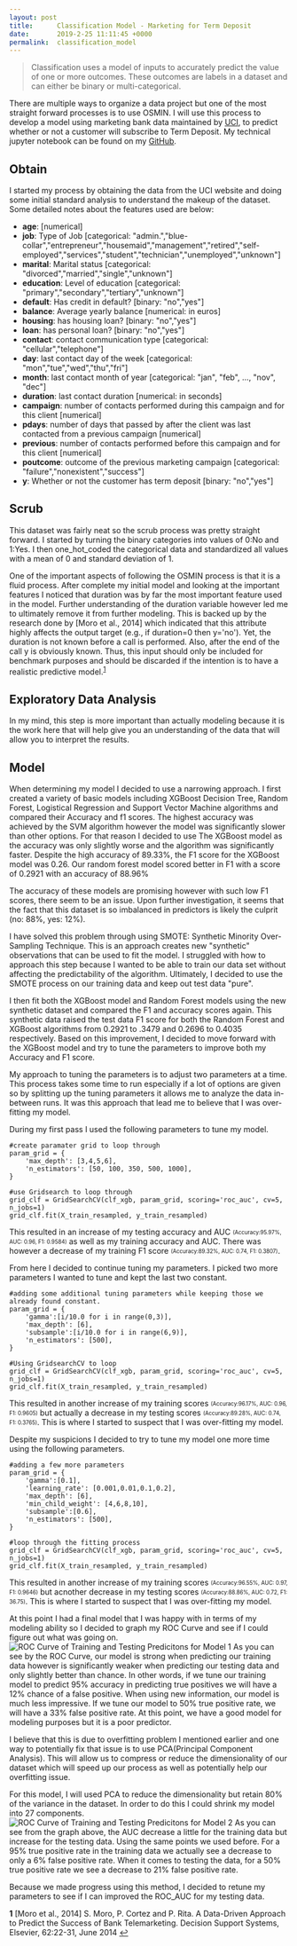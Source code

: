```yaml
---
layout: post
title:      Classification Model - Marketing for Term Deposit
date:       2019-2-25 11:11:45 +0000
permalink:  classification_model
---
```


> Classification uses a model of inputs to accurately predict the value of one or more outcomes. These outcomes are labels in a dataset and can either be binary or multi-categorical. 


There are multiple ways to organize a data project but one of the most straight forward processes is to use OSMIN. I will use this process to develop a model using marketing bank data maintained by [UCI](//archive.ics.uci.edu/ml/datasets/bank+marketing#), to predict whether or not a customer will subscribe to Term Deposit. My technical jupyter notebook can be found on my [GitHub](). 

## Obtain
I started my process by obtaining the data from the UCI website and doing some initial standard analysis to understand the makeup of the dataset. Some detailed notes about the features used are below:

* **age**: [numerical]
* **job**: Type of Job [categorical: "admin.","blue-collar","entrepreneur","housemaid","management","retired","self-employed","services","student","technician","unemployed","unknown"]
* **marital**: Marital status [categorical: "divorced","married","single","unknown"]
* **education**: Level of education [categorical: "primary","secondary","tertiary","unknown"]
* **default**: Has credit in default? [binary: "no","yes"]
* **balance**: Average yearly balance [numerical: in euros]
* **housing**: has housing loan? [binary: "no","yes"]
* **loan**: has personal loan? [binary: "no","yes"]
* **contact**: contact communication type [categorical: "cellular","telephone"]
* **day**: last contact day of the week [categorical: "mon","tue","wed","thu","fri"]
* **month**: last contact month of year [categorical: "jan", "feb", ..., "nov", "dec"]
* **duration**: last contact duration [numerical: in seconds]
* **campaign**: number of contacts performed during this campaign and for this client [numerical]
* **pdays**: number of days that passed by after the client was last contacted from a previous campaign [numerical]
* **previous**: number of contacts performed before this campaign and for this client [numerical]
* **poutcome**: outcome of the previous marketing campaign [categorical: "failure","nonexistent","success"]
* **y**: Whether or not the customer has term deposit [binary: "no","yes"]


## Scrub

This dataset was fairly neat so the scrub process was pretty straight forward. I started by turning the binary categories into values of 0:No and 1:Yes. I then one_hot_coded the categorical data and standardized all values with a mean of 0 and standard deviation of 1. 

One of the important aspects of following the OSMIN process is that it is a fluid process. After complete my initial model and looking at the important features I noticed that duration was by far the most important feature used in the model. Further understanding of the duration variable however led me to ultimately remove it from further modeling. This is backed up by the research done by [Moro et al., 2014] which indicated that this attribute highly affects the output target (e.g., if duration=0 then y='no'). Yet, the duration is not known before a call is performed. Also, after the end of the call y is obviously known. Thus, this input should only be included for benchmark purposes and should be discarded if the intention is to have a realistic predictive model.<sup id="a1">[1](#f1)</sup>

## Exploratory Data Analysis

In my mind, this step is more important than actually modeling because it is the work here that will help give you an understanding of the data that will allow you to interpret the results. 

## Model

When determining my model I decided to use a narrowing approach. I first created a variety of basic models including XGBoost Decision Tree, Random Forest, Logistical Regression and Support Vector Machine algorithms and compared their Accuracy and f1 scores. The highest accuracy was achieved by the SVM algorithm however the model was significantly slower than other options. For that reason I decided to use The XGBoost model as the accuracy was only slightly worse and the algorithm was significantly faster. Despite the high accuracy of 89.33%, the F1 score for the XGBoost model was 0.26. Our random forest model scored better in F1 with a score of 0.2921 with an accuracy of 88.96%

The accuracy of these models are promising however with such low F1 scores, there seem to be an issue. Upon further investigation, it seems that the fact that this dataset is so imbalanced in predictors is likely the culprit (no: 88%, yes: 12%). 

I have solved this problem through using SMOTE: Synthetic Minority Over-Sampling Technique. This is an approach creates new "synthetic" observations that can be used to fit the model. I struggled with how to approach this step because I wanted to be able to train our data set without affecting the predictability of the algorithm. Ultimately, I decided to use the SMOTE process on our training data and keep out test data "pure". 

I then fit both the XGBoost model and Random Forest models using the new synthetic dataset and compared the F1 and accuracy scores again. This synthetic data raised the test data F1 score for both the Random Forest and XGBoost algorithms from 0.2921 to .3479 and 0.2696 to 0.4035 respectively. Based on this improvement, I decided to move forward with the XGBoost model and try to tune the parameters to improve both my Accuracy and F1 score. 

My approach to tuning the parameters is to adjust two parameters at a time. This process takes some time to run especially if a lot of options are given so by splitting up the tuning parameters it allows me to analyze the data in-between runs. It was this approach that lead me to believe that I was over-fitting my model. 

During my first pass I used the following parameters to tune my model. 
~~~
#create paramater grid to loop through
param_grid = {
    'max_depth': [3,4,5,6],
    'n_estimators': [50, 100, 350, 500, 1000],
}

#use Gridsearch to loop through
grid_clf = GridSearchCV(clf_xgb, param_grid, scoring='roc_auc', cv=5, n_jobs=1)
grid_clf.fit(X_train_resampled, y_train_resampled)
~~~
This resulted in an increase of my testing accuracy and AUC <sub><sup>(Accuracy:95.97%, AUC: 0.96, F1: 0.9584)</sup></sub> as well as my training accuracy and AUC. There was however a decrease of my training F1 score <sub><sup>(Accuracy:89.32%, AUC: 0.74, F1: 0.3807)</sup></sub>.

From here I decided to continue tuning my parameters. I picked two more parameters I wanted to tune and  kept the last two constant. 
~~~
#adding some additional tuning parameters while keeping those we already found constant.
param_grid = {
    'gamma':[i/10.0 for i in range(0,3)],
    'max_depth': [6],
    'subsample':[i/10.0 for i in range(6,9)],
    'n_estimators': [500],
}

#Using GridsearchCV to loop
grid_clf = GridSearchCV(clf_xgb, param_grid, scoring='roc_auc', cv=5, n_jobs=1)
grid_clf.fit(X_train_resampled, y_train_resampled)
~~~
This resulted in another increase of my training scores <sub><sup>(Accuracy:96.17%, AUC: 0.96, F1: 0.9605)</sup></sub> but actually a decrease in my testing scores <sub><sup>(Accuracy:89.28%, AUC: 0.74, F1: 0.3765)</sup></sub>. This is where I started to suspect that I was over-fitting my model.

Despite my suspicions I decided to try to tune my model one more time using the following parameters.
~~~
#adding a few more parameters
param_grid = {
    'gamma':[0.1],
    'learning_rate': [0.001,0.01,0.1,0.2],
    'max_depth': [6],
    'min_child_weight': [4,6,8,10],
    'subsample':[0.6],
    'n_estimators': [500],
}

#loop through the fitting process
grid_clf = GridSearchCV(clf_xgb, param_grid, scoring='roc_auc', cv=5, n_jobs=1)
grid_clf.fit(X_train_resampled, y_train_resampled)
~~~
This resulted in another increase of my training scores <sub><sup>(Accuracy:96.55%, AUC: 0.97, F1: 0.9646)</sup></sub> but acnother decrease in my testing scores <sub><sup>(Accuracy:88.86%, AUC: 0.72, F1: 36.75)</sup></sub>. This is where I started to suspect that I was over-fitting my model.


At this point I had a final model that I was happy with in terms of my modeling ability so I decided to graph my ROC Curve and see if I could figure out what was going on. 
![ROC Curve of Training and Testing Predicitons for Model 1](img/ROC_Model_1.png)
As you can see by the ROC Curve, our model is strong when predicting our training data however is significantly weaker when predicting our testing data and only slightly better than chance. In other words, if we tune our training model to predict 95% accuracy in predicting true positives we will have a 12% chance of a false positive. When using new information, our model is much less impressive. If we tune our model to 50% true positive rate, we will have a 33% false positive rate. At this point, we have a good model for modeling purposes but it is a poor predictor.

I believe that this is due to overfitting problem I mentioned earlier and one way to potentially fix that issue is to use PCA(Principal Component Analysis). This will allow us to compress or reduce the dimensionality of our dataset which will speed up our process as well as potentially help our overfitting issue.

For this model, I will used PCA to reduce the dimensionality but retain 80% of the variance in the dataset. In order to do this I could shrink my model into 27 components. 
![ROC Curve of Training and Testing Predicitons for Model 2](img/ROC_Model_2.png)
As you can see from the graph above, the AUC decrease a little for the training data but increase for the testing data. Using the same points we used before. For a 95% true positive rate in the training data we actually see a decrease to only a 6% false positive rate. When it comes to testing the data, for a 50% true positive rate we see a decrease to 21% false positive rate.

Because we made progress using this method, I decided to retune my parameters to see if I can improved the ROC_AUC for my testing data.


<b id="f1">1</b> [Moro et al., 2014] S. Moro, P. Cortez and P. Rita. A Data-Driven Approach to Predict the Success of Bank Telemarketing. Decision Support Systems, Elsevier, 62:22-31, June 2014 [↩](#a1)
